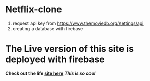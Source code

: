# Netflix-clone

1. request api key from https://www.themoviedb.org/settings/api,
2. creating a database with firebase
# The Live version of this site is deployed with firebase
**Check out the life [site here](https://netflix-clone-8365e.web.app/)**
***This is so cool***
